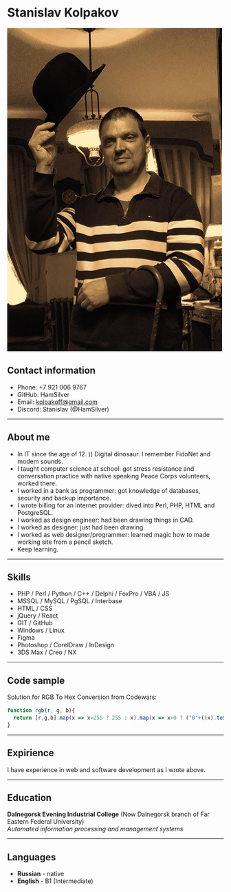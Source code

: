 # Stanislav Kolpakov

![Foto](/images/retrowave.jpg)

## Contact information
- Phone: +7 921 006 9767
- GitHub: HamSilver
- Email: kolpakoff@gmail.com
- Discord: Stanislav (@HamSilver)

***

## About me
- In IT since the age of 12. )) Digital dinosaur. I remember FidoNet and modem sounds.
- I taught сomputer science at school: got stress resistance and conversation practice with native speaking Peace Corps volunteers, worked there.
- I worked in a bank as programmer: got knowledge of databases, security and backup importance.
- I wrote billing for an internet provider: dived into Perl, PHP, HTML and PostgreSQL.
- I worked as design engineer: had been drawing things in CAD.
- I worked as designer: just had been drawing.
- I worked as web designer/programmer: learned magic how to made working site from a pencil sketch.
- Keep learning.

***

## Skills
* PHP / Perl / Python / C++ / Delphi / FoxPro / VBA / JS
* MSSQL / MySQL / PgSQL / Interbase 
* HTML / CSS
* jQuery / React
* GIT / GitHub
* Windows / Linux 
* Figma
* Photoshop / CorelDraw / InDesign
* 3DS Max / Creo / NX

***

## Code sample
Solution for RGB To Hex Conversion from Codewars:
```javascript
function rgb(r, g, b){
  return [r,g,b].map(x => x>255 ? 255 : x).map(x => x>0 ? ("0"+((x).toString(16))).slice(-2).toUpperCase() : '00').join('');
}
```

***

## Expirience
I have experience in web and software development as I wrote above. 

***

## Education
**Dalnegorsk Evening Industrial College** (Now Dalnegorsk branch of Far Eastern Federal University)<br />
_Automated information processing and management systems_

***

## Languages
- **Russian** - native
- **English** - B1 (Intermediate)